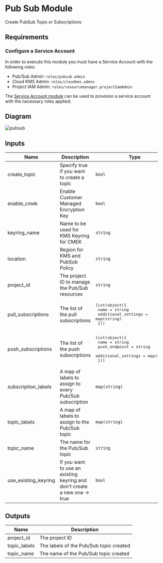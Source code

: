 # Pub Sub Module

Create PubSub Topis or Subscriptions

## Requirements

### Configure a Service Account

In order to execute this module you must have a Service Account with the following roles:

- Pub/Sub Admin: `roles/pubsub.admin`
- Cloud KMS Admin: `roles/cloudkms.admin`
- Project IAM Admin: `roles/resourcemanager.projectIamAdmin`

The [Service Account module](../service_account) can be used to provision a service account with the necessary roles applied.

## Diagram

![pubsub](https://user-images.githubusercontent.com/79686242/149091576-8edb4745-154f-4712-b4c5-43acd42b4922.png)

<!-- BEGINNING OF PRE-COMMIT-TERRAFORM DOCS HOOK -->
## Inputs

| Name | Description | Type | Default | Required |
|------|-------------|------|---------|:--------:|
| create\_topic | Specify true if you want to create a topic | `bool` | `true` | no |
| enable\_cmek | Enable Customer Managed Encryption Key | `bool` | `true` | no |
| keyring\_name | Name to be used for KMS Keyring for CMEK | `string` | `"keyring-pubsub-slz"` | no |
| location | Region for KMS and PubSub Policy | `string` | `"us-east1"` | no |
| project\_id | The project ID to manage the Pub/Sub resources | `string` | n/a | yes |
| pull\_subscriptions | The list of the pull subscriptions | <pre>list(object({<br>    name                = string<br>    additional_settings = map(string)<br>  }))</pre> | `[]` | no |
| push\_subscriptions | The list of the push subscriptions | <pre>list(object({<br>    name                = string<br>    push_endpoint       = string<br>    additional_settings = map(string)<br>  }))</pre> | `[]` | no |
| subscription\_labels | A map of labels to assign to every Pub/Sub subscription | `map(string)` | `{}` | no |
| topic\_labels | A map of labels to assign to the Pub/Sub topic | `map(string)` | `{}` | no |
| topic\_name | The name for the Pub/Sub topic | `string` | `""` | no |
| use\_existing\_keyring | If you want to use an existing keyring and don't create a new one -> true | `bool` | `false` | no |

## Outputs

| Name | Description |
|------|-------------|
| project\_id | The project ID |
| topic\_labels | The labels of the Pub/Sub topic created |
| topic\_name | The name of the Pub/Sub topic created |

<!-- END OF PRE-COMMIT-TERRAFORM DOCS HOOK -->
